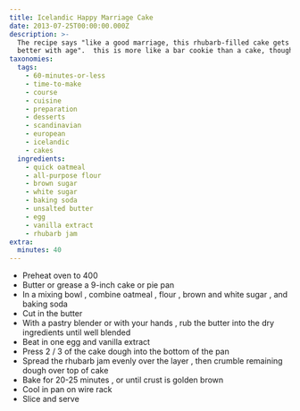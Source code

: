 ```yaml
---
title: Icelandic Happy Marriage Cake
date: 2013-07-25T00:00:00.000Z
description: >-
  The recipe says "like a good marriage, this rhubarb-filled cake gets even
  better with age".  this is more like a bar cookie than a cake, though.
taxonomies:
  tags:
    - 60-minutes-or-less
    - time-to-make
    - course
    - cuisine
    - preparation
    - desserts
    - scandinavian
    - european
    - icelandic
    - cakes
  ingredients:
    - quick oatmeal
    - all-purpose flour
    - brown sugar
    - white sugar
    - baking soda
    - unsalted butter
    - egg
    - vanilla extract
    - rhubarb jam
extra:
  minutes: 40
---
```

 - Preheat oven to 400
 - Butter or grease a 9-inch cake or pie pan
 - In a mixing bowl , combine oatmeal , flour , brown and white sugar , and baking soda
 - Cut in the butter
 - With a pastry blender or with your hands , rub the butter into the dry ingredients until well blended
 - Beat in one egg and vanilla extract
 - Press 2 / 3 of the cake dough into the bottom of the pan
 - Spread the rhubarb jam evenly over the layer , then crumble remaining dough over top of cake
 - Bake for 20-25 minutes , or until crust is golden brown
 - Cool in pan on wire rack
 - Slice and serve
